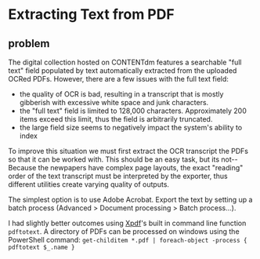 # Extracting Text from PDF

## problem

The digital collection hosted on CONTENTdm features a searchable "full text" field populated by text automatically extracted from the uploaded OCRed PDFs.
However, there are a few issues with the full text field:
- the quality of OCR is bad, resulting in a transcript that is mostly gibberish with excessive white space and junk characters.
- the "full text" field is limited to 128,000 characters. Approximately 200 items exceed this limit, thus the field is arbitrarily truncated.
- the large field size seems to negatively impact the system's ability to index 

To improve this situation we must first extract the OCR transcript the PDFs so that it can be worked with.
This should be an easy task, but its not--
Because the newpapers have complex page layouts, the exact "reading" order of the text transcript must be interpreted by the exporter, 
thus different utilities create varying quality of outputs.

The simplest option is to use Adobe Acrobat. 
Export the text by setting up a batch process (Advanced > Document processing > Batch process...).

I had slightly better outcomes using [Xpdf](http://www.foolabs.com/xpdf/)'s built in command line function `pdftotext`. 
A directory of PDFs can be processed on windows using the PowerShell command: `get-childitem *.pdf | foreach-object -process { pdftotext $_.name }`
